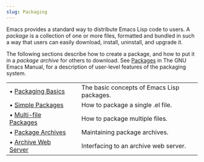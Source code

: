 ```yaml
---
slug: Packaging
---
```


Emacs provides a standard way to distribute Emacs Lisp code to users. A *package* is a collection of one or more files, formatted and bundled in such a way that users can easily download, install, uninstall, and upgrade it.

The following sections describe how to create a package, and how to put it in a *package archive* for others to download. See [Packages](https://www.gnu.org/software/emacs/manual/html_mono/emacs.html#Packages) in The GNU Emacs Manual, for a description of user-level features of the packaging system.

|                                                  |    |                                            |
| :----------------------------------------------- | -- | :----------------------------------------- |
| • [Packaging Basics](Packaging-Basics)           |    | The basic concepts of Emacs Lisp packages. |
| • [Simple Packages](Simple-Packages)             |    | How to package a single .el file.          |
| • [Multi-file Packages](Multi_002dfile-Packages) |    | How to package multiple files.             |
| • [Package Archives](Package-Archives)           |    | Maintaining package archives.              |
| • [Archive Web Server](Archive-Web-Server)       |    | Interfacing to an archive web server.      |
